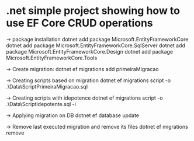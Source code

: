 # .net simple project showing how to use EF Core CRUD operations

-> package installation
dotnet add package Microsoft.EntityFrameworkCore
dotnet add package Microsoft.EntityFrameworkCore.SqlServer
dotnet add package Microsoft.EntityFrameworkCore.Design
dotnet add package Microsoft.EntityFrameworkCore.Tools


-> Create migration:
dotnet ef migrations add primeiraMigracao

-> Creating scripts based on migration
dotnet ef migrations script -o .\Data\ScriptPrimeiraMigracao.sql

-> Creating scripts with idepotence
dotnet ef migrations script -o .\Data\ScriptIdepotente.sql -i

-> Applying migration on DB
dotnet ef database update

-> Remove last executed migration and remove its files
dotnet ef migrations remove
